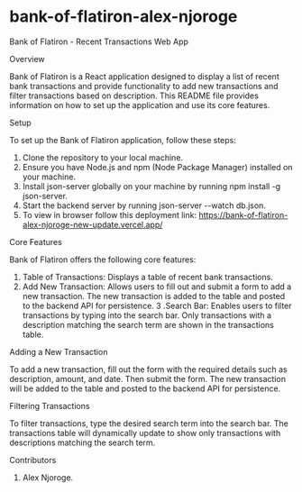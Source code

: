 # bank-of-flatiron-alex-njoroge
Bank of Flatiron - Recent Transactions Web App

Overview

Bank of Flatiron is a React application designed to display a list of recent bank transactions and provide functionality to add new transactions and filter transactions based on description. This README file provides information on how to set up the application and use its core features.

Setup

To set up the Bank of Flatiron application, follow these steps:

1. Clone the repository to your local machine.
2. Ensure you have Node.js and npm (Node Package Manager) installed on your machine.
3. Install json-server globally on your machine by running npm install -g json-server.
4. Start the backend server by running json-server --watch db.json.
5. To view in browser follow this deployment link: https://bank-of-flatiron-alex-njoroge-new-update.vercel.app/

Core Features

Bank of Flatiron offers the following core features:

1. Table of Transactions: Displays a table of recent bank transactions.
2. Add New Transaction: Allows users to fill out and submit a form to add a new transaction. The new transaction is added to the table and posted to the backend API for persistence.
3 .Search Bar: Enables users to filter transactions by typing into the search bar. Only transactions with a description matching the search term are shown in the transactions table.

Adding a New Transaction

To add a new transaction, fill out the form with the required details such as description, amount, and date. Then submit the form.
The new transaction will be added to the table and posted to the backend API for persistence.


Filtering Transactions

To filter transactions, type the desired search term into the search bar.
The transactions table will dynamically update to show only transactions with descriptions matching the search term.

Contributors

1. Alex Njoroge.
